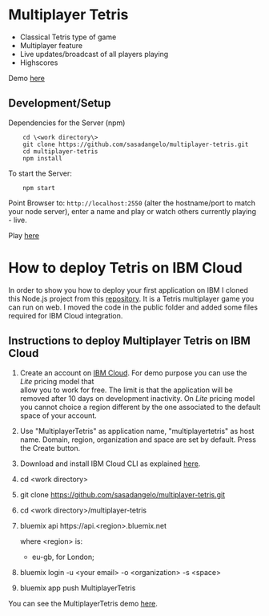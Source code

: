 Multiplayer Tetris
======

* Classical Tetris type of game
* Multiplayer feature
* Live updates/broadcast of all players playing
* Highscores

Demo [here](https://multiplayertetris.eu-gb.mybluemix.net/)

Development/Setup
-----
Dependencies for the Server (npm)
```
    cd \<work directory\>
    git clone https://github.com/sasadangelo/multiplayer-tetris.git
    cd multiplayer-tetris
    npm install
```

To start the Server:
```
    npm start
```

Point Browser to: `http://localhost:2550` (alter the hostname/port to match your node server), enter a name and play or watch others currently playing - live.


Play [here](https://tetrisoncloud.eu-gb.mybluemix.net)


# How to deploy Tetris on IBM Cloud

In order to show you how to deploy your first application on IBM I cloned this Node.js project from this [repository](https://github.com/zhongdeliu/multiplayer-tetris). It is a Tetris multiplayer game you can run on web. I moved the code in the public folder and added some files required for IBM Cloud integration.

## Instructions to deploy Multiplayer Tetris on IBM Cloud

1. Create an account on [IBM Cloud](https://www.ibm.com/cloud/). For demo purpose you can use the *Lite* pricing model that  
   allow you to work for free. The limit is that the application will be removed after 10 days on development inactivity. On 
   *Lite* pricing model you cannot choice a region different by the one associated to the default space of your account.  
2. Use "MultiplayerTetris" as application name, "multiplayertetris" as host name. Domain, region, organization and space are set by 
   default. Press the Create button.
3. Download and install IBM Cloud CLI as explained [here](https://cloud.ibm.com/docs/cli/index.html#overview).
4. cd \<work directory\>
5. git clone https://github.com/sasadangelo/multiplayer-tetris.git
6. cd \<work directory\>/multiplayer-tetris
7. bluemix api https://api.<region\>.bluemix.net

   where \<region\> is:
   - eu-gb, for London;
       
8. bluemix login -u \<your email\> -o \<organization\> -s \<space\>       
9. bluemix app push MultiplayerTetris

You can see the MultiplayerTetris demo [here](https://multiplayertetris.eu-gb.mybluemix.net/).
